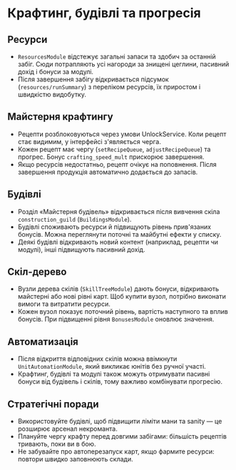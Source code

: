 # Крафтинг, будівлі та прогресія

## Ресурси
- `ResourcesModule` відстежує загальні запаси та здобич за останній забіг. Сюди потрапляють усі нагороди за знищені цеглини, пасивний дохід і бонуси за модулі.
- Після завершення забігу відкривається підсумок (`resources/runSummary`) з переліком ресурсів, їх приростом і швидкістю видобутку.

## Майстерня крафтингу
- Рецепти розблоковуються через умови UnlockService. Коли рецепт стає видимим, у інтерфейсі з'являється черга.
- Кожен рецепт має чергу (`setRecipeQueue`, `adjustRecipeQueue`) та прогрес. Бонус `crafting_speed_mult` прискорює завершення.
- Якщо ресурсів недостатньо, рецепт очікує на поповнення. Після завершення продукція автоматично додається до запасів.

## Будівлі
- Розділ «Майстерня будівель» відкривається після вивчення скіла `construction_guild` (`BuildingsModule`).
- Будівлі споживають ресурси й підвищують рівень прив'язаних бонусів. Можна переглянути поточні та майбутні ефекти у списку.
- Деякі будівлі відкривають новий контент (наприклад, рецепти чи модулі), інші підвищують пасивний дохід.

## Скіл-дерево
- Вузли дерева скілів (`SkillTreeModule`) дають бонуси, відкривають майстерні або нові рівні карт. Щоб купити вузол, потрібно виконати вимоги та витратити ресурси.
- Кожен вузол показує поточний рівень, вартість наступного та вплив бонусів. При підвищенні рівня `BonusesModule` оновлює значення.

## Автоматизація
- Після відкриття відповідних скілів можна ввімкнути `UnitAutomationModule`, який викликає юнітів без ручної участі.
- Крафтинг, будівлі та модулі також можуть отримувати пасивні бонуси від будівель і скілів, тому важливо комбінувати прогресію.

## Стратегічні поради
- Використовуйте будівлі, щоб підвищити ліміти мани та sanity — це розширює арсенал некроманта.
- Плануйте чергу крафту перед довгими забігами: більшість рецептів тривають, поки ви в бою.
- Не забувайте про автоперезапуск карт, якщо фармите ресурси: повтори швидко заповнюють склади.
